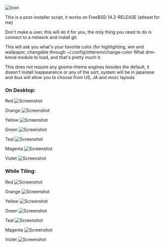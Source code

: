 ![Icon](https://github.com/otterbutions/otterbsd-screenshots/blob/main/otterBSD-cover.png?raw=true)


This is a post-installer script, it works on FreeBSD 14.2-RELEASE (atleast for me)

Don't make a user, this will do it for you, the only thing you need to do is connect to a network and install git.

This will ask you what's your favorite color (for highlighting, wm and wallpaper, changable through ~/.config/otterwm/change-color
What drm-kmod module to load, and that's pretty much it.

This does not require any gnome-theme engines besides the default, it doesn't install lxappearance or any of the sort, system will be in japanese and ibus will allow you to choose from US, JA and mozc layouts

### On Desktop:

Red
![Screenshot](https://github.com/otterbutions/otterbsd-screenshots/blob/main/wm-screenshots/red.png?raw=true)

Orange
![Screenshot](https://github.com/otterbutions/otterbsd-screenshots/blob/main/wm-screenshots/orange.png?raw=true)

Yellow
![Screenshot](https://github.com/otterbutions/otterbsd-screenshots/blob/main/wm-screenshots/yellow.png?raw=true)

Green
![Screenshot](https://github.com/otterbutions/otterbsd-screenshots/blob/main/wm-screenshots/green.png?raw=true)

Teal
![Screenshot](https://github.com/otterbutions/otterbsd-screenshots/blob/main/wm-screenshots/teal.png?raw=true)

Magenta
![Screenshot](https://github.com/otterbutions/otterbsd-screenshots/blob/main/wm-screenshots/magenta.png?raw=true)

Violet
![Screenshot](https://github.com/otterbutions/otterbsd-screenshots/blob/main/wm-screenshots/violet.png?raw=true)

### While Tiling:

Red
![Screenshot](https://github.com/otterbutions/otterbsd-screenshots/blob/main/wm-screenshots/tiling-red.png?raw=true)

Orange
![Screenshot](https://github.com/otterbutions/otterbsd-screenshots/blob/main/wm-screenshots/tiling-orange.png?raw=true)

Yellow
![Screenshot](https://github.com/otterbutions/otterbsd-screenshots/blob/main/wm-screenshots/tiling-yellow.png?raw=true)

Green
![Screenshot](https://github.com/otterbutions/otterbsd-screenshots/blob/main/wm-screenshots/tiling-green.png?raw=true)

Teal
![Screenshot](https://github.com/otterbutions/otterbsd-screenshots/blob/main/wm-screenshots/tiling-teal.png?raw=true)

Magenta
![Screenshot](https://github.com/otterbutions/otterbsd-screenshots/blob/main/wm-screenshots/tiling-magenta.png?raw=true)

Violet
![Screenshot](https://github.com/otterbutions/otterbsd-screenshots/blob/main/wm-screenshots/tiling-violet.png?raw=true)
